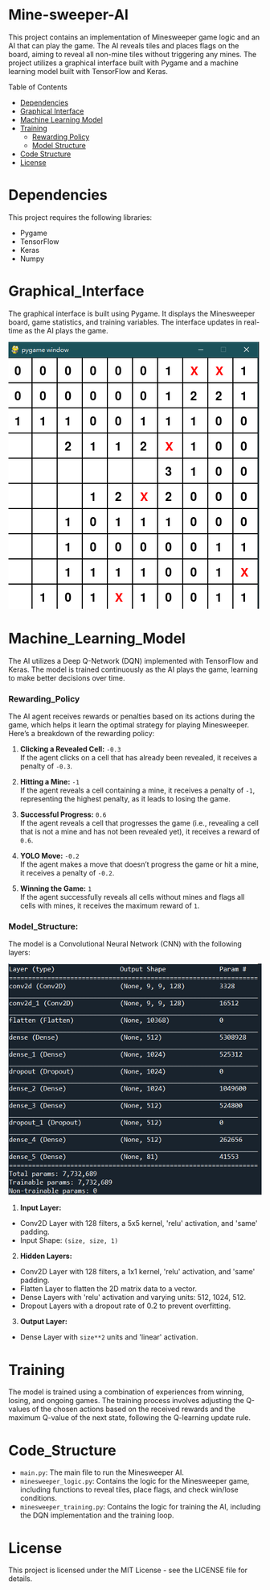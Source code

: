 # Mine-sweeper-AI
This project contains an implementation of Minesweeper game logic and an AI that can play the game. The AI reveals tiles and places flags on the board, aiming to reveal all non-mine tiles without triggering any mines. The project utilizes a graphical interface built with Pygame and a machine learning model built with TensorFlow and Keras.

Table of Contents
- [Dependencies](#Dependencies)
- [Graphical Interface](#Graphical_Interface)
- [Machine Learning Model](#Machine_Learning_Model)
- [Training](#Training)
  - [Rewarding Policy](#Rewarding_Policy)
  - [Model Structure](#Model_Structure)
- [Code Structure](#Code_Structure)
- [License](#License)

# Dependencies
This project requires the following libraries:

- Pygame
- TensorFlow
- Keras
- Numpy

# Graphical_Interface
The graphical interface is built using Pygame. It displays the Minesweeper board, game statistics, and training variables. The interface updates in real-time as the AI plays the game. 

![](https://github.com/Potassium-chromate/Mine-sweeper-AI/blob/main/picture/interface.png)

# Machine_Learning_Model
The AI utilizes a Deep Q-Network (DQN) implemented with TensorFlow and Keras. The model is trained continuously as the AI plays the game, learning to make better decisions over time.

### Rewarding_Policy
The AI agent receives rewards or penalties based on its actions during the game, which helps it learn the optimal strategy for playing Minesweeper. Here’s a breakdown of the rewarding policy:

1. **Clicking a Revealed Cell:** `-0.3`  
If the agent clicks on a cell that has already been revealed, it receives a penalty of `-0.3`.

3. **Hitting a Mine:** `-1`    
If the agent reveals a cell containing a mine, it receives a penalty of `-1`, representing the highest penalty, as it leads to losing the game.

4. **Successful Progress:** `0.6`   
If the agent reveals a cell that progresses the game (i.e., revealing a cell that is not a mine and has not been revealed yet), it receives a reward of `0.6`.

5. **YOLO Move:** `-0.2`   
If the agent makes a move that doesn’t progress the game or hit a mine, it receives a penalty of `-0.2`.

6. **Winning the Game:** `1`   
If the agent successfully reveals all cells without mines and flags all cells with mines, it receives the maximum reward of `1`.

### Model_Structure:
The model is a Convolutional Neural Network (CNN) with the following layers:

![](https://github.com/Potassium-chromate/Mine-sweeper-AI/blob/main/picture/structure%20for%20size%209.png)

1. **Input Layer:**
  - Conv2D Layer with 128 filters, a 5x5 kernel, 'relu' activation, and 'same' padding.
  - Input Shape: `(size, size, 1)`
2. **Hidden Layers:**
  - Conv2D Layer with 128 filters, a 1x1 kernel, 'relu' activation, and 'same' padding.
  - Flatten Layer to flatten the 2D matrix data to a vector.
  - Dense Layers with 'relu' activation and varying units: 512, 1024, 512.
  - Dropout Layers with a dropout rate of 0.2 to prevent overfitting.
3. **Output Layer:**
  - Dense Layer with `size**2` units and 'linear' activation.

# Training
The model is trained using a combination of experiences from winning, losing, and ongoing games. The training process involves adjusting the Q-values of the chosen actions based on the received rewards and the maximum Q-value of the next state, following the Q-learning update rule.

# Code_Structure
- `main.py`: The main file to run the Minesweeper AI.
- `minesweeper_logic.py`: Contains the logic for the Minesweeper game, including functions to reveal tiles,       place flags, and check win/lose conditions.
- `minesweeper_training.py`: Contains the logic for training the AI, including the DQN implementation and the     training loop.

# License
This project is licensed under the MIT License - see the LICENSE file for details.
